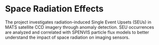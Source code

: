 # Space Radiation Effects

The project investigates radiation-induced Single Event Upsets (SEUs) in MATS satellite CCD imagery through anomaly detection. SEU occurrences are analyzed and correlated with SPENVIS particle flux models to better understand the impact of space radiation on imaging sensors.
